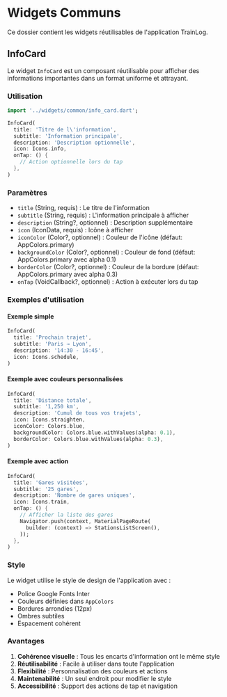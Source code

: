 # Widgets Communs

Ce dossier contient les widgets réutilisables de l'application TrainLog.

## InfoCard

Le widget `InfoCard` est un composant réutilisable pour afficher des informations importantes dans un format uniforme et attrayant.

### Utilisation

```dart
import '../widgets/common/info_card.dart';

InfoCard(
  title: 'Titre de l\'information',
  subtitle: 'Information principale',
  description: 'Description optionnelle',
  icon: Icons.info,
  onTap: () {
    // Action optionnelle lors du tap
  },
)
```

### Paramètres

- `title` (String, requis) : Le titre de l'information
- `subtitle` (String, requis) : L'information principale à afficher
- `description` (String?, optionnel) : Description supplémentaire
- `icon` (IconData, requis) : Icône à afficher
- `iconColor` (Color?, optionnel) : Couleur de l'icône (défaut: AppColors.primary)
- `backgroundColor` (Color?, optionnel) : Couleur de fond (défaut: AppColors.primary avec alpha 0.1)
- `borderColor` (Color?, optionnel) : Couleur de la bordure (défaut: AppColors.primary avec alpha 0.3)
- `onTap` (VoidCallback?, optionnel) : Action à exécuter lors du tap

### Exemples d'utilisation

#### Exemple simple
```dart
InfoCard(
  title: 'Prochain trajet',
  subtitle: 'Paris → Lyon',
  description: '14:30 - 16:45',
  icon: Icons.schedule,
)
```

#### Exemple avec couleurs personnalisées
```dart
InfoCard(
  title: 'Distance totale',
  subtitle: '1,250 km',
  description: 'Cumul de tous vos trajets',
  icon: Icons.straighten,
  iconColor: Colors.blue,
  backgroundColor: Colors.blue.withValues(alpha: 0.1),
  borderColor: Colors.blue.withValues(alpha: 0.3),
)
```

#### Exemple avec action
```dart
InfoCard(
  title: 'Gares visitées',
  subtitle: '25 gares',
  description: 'Nombre de gares uniques',
  icon: Icons.train,
  onTap: () {
    // Afficher la liste des gares
    Navigator.push(context, MaterialPageRoute(
      builder: (context) => StationsListScreen(),
    ));
  },
)
```

### Style

Le widget utilise le style de design de l'application avec :
- Police Google Fonts Inter
- Couleurs définies dans `AppColors`
- Bordures arrondies (12px)
- Ombres subtiles
- Espacement cohérent

### Avantages

1. **Cohérence visuelle** : Tous les encarts d'information ont le même style
2. **Réutilisabilité** : Facile à utiliser dans toute l'application
3. **Flexibilité** : Personnalisation des couleurs et actions
4. **Maintenabilité** : Un seul endroit pour modifier le style
5. **Accessibilité** : Support des actions de tap et navigation 
